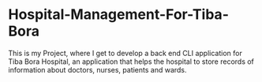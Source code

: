 # Hospital-Management-For-Tiba-Bora
This is my Project, where I get to develop a back end CLI application for Tiba Bora Hospital, an application that helps the hospital to store records of information about doctors, nurses, patients and wards. 
